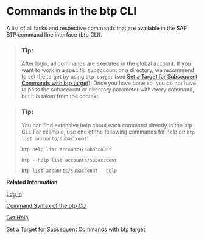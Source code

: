 <!-- loioa03a5550cdd44fa48ff78d70ca7c9651 -->

# Commands in the btp CLI

A list of all tasks and respective commands that are available in the SAP BTP command line interface \(btp CLI\).

> ### Tip:  
> After login, all commands are executed in the global account. If you want to work in a specific subaccount or a directory, we recommend to set the target by using `btp target` \(see [Set a Target for Subsequent Commands with btp target](set-a-target-for-subsequent-commands-with-btp-target-720645a.md)\). Once you have done so, you do not have to pass the subaccount or directory parameter with every command, but it is taken from the context.

> ### Tip:  
> You can find extensive help about each command directly in the btp CLI. For example, use one of the following commands for help on `btp list accounts/subaccount`:
> 
> ```
> btp help list accounts/subaccount
> ```
> 
> ```
> btp --help list accounts/subaccount
> ```
> 
> ```
> btp list accounts/subaccount --help
> ```

**Related Information**  


[Log in](log-in-e241b30.md "Log in with the btp CLI is on global account level.")

[Command Syntax of the btp CLI](command-syntax-of-the-btp-cli-69606f4.md "Each command consists of the base call btp followed by a verb (the action), a combination of group and object, and parameters.")

[Get Help](get-help-f8fd1e5.md "There is extensive help in the btp CLI about every command. You can get help with the help action or the --help option.")

[Set a Target for Subsequent Commands with btp target](set-a-target-for-subsequent-commands-with-btp-target-720645a.md "Set the target for command calls to a subaccount, a directory, or the global account with the btp target command.")


